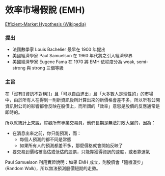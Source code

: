 # 效率市場假說 (EMH)

[Efficient-Market Hypothesis (Wikipedia)](https://en.wikipedia.org/wiki/Efficient-market_hypothesis)

### 提出

- 法國數學家 Louis Bachelier 最早在 1900 年提出
- 美國經濟學家 Paul Samuelson 在 1960 年代將之引入經濟學界
- 美國經濟學家 Eugene Fama 在 1970 將 EMH 依程度分為 weak, semi-strong 與 strong 三個等級

### 主旨

在「沒有[[資訊不對稱]]」且「可以自由進出」且「大多數人是理性的」的市場中，由於所有人在得到一則新資訊後所計算出來的新價格會差不多，所以所有公開資訊對公司的影響都會反映在股價上，而所謂的「效率」意思是股價的反應通常是即時的。

所以就統計上來說，綜觀所有專業交易員，他們長期是無法打敗大盤的，因為：

- 在消息出來之前，你只能預測，而：
    - 每個人預測的都不同是常態
    - 如果所有人的預測都差不多，那麼價格就會開始反映了
- 要交易到價格被高估或低估的股票，只能靠獲得資訊的速度，或者靠運氣

Paul Samuelson 利用實證說明：如果 EMH 成立，則股價會「隨機漫步」(Random Walk)，所以無法預測股價短期的走勢。